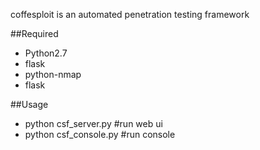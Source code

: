 coffesploit is an automated penetration testing framework

##Required
* Python2.7
* flask
* python-nmap
* flask

##Usage
* python csf_server.py #run web ui
* python csf_console.py #run console

